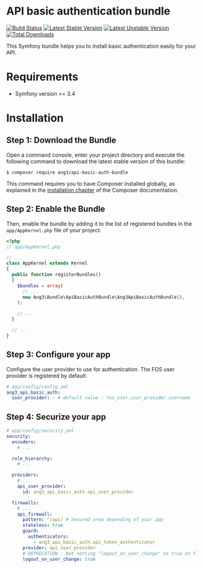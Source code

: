 API basic authentication bundle
===============================

[![Build Status](https://travis-ci.org/Ang3/ApiBasicAuthBundle.svg?branch=master)](https://travis-ci.org/Ang3/ApiBasicAuthBundle) [![Latest Stable Version](https://poser.pugx.org/ang3/api-basic-auth-bundle/v/stable)](https://packagist.org/packages/ang3/api-basic-auth-bundle) [![Latest Unstable Version](https://poser.pugx.org/ang3/api-basic-auth-bundle/v/unstable)](https://packagist.org/packages/ang3/api-basic-auth-bundle) [![Total Downloads](https://poser.pugx.org/ang3/api-basic-auth-bundle/downloads)](https://packagist.org/packages/ang3/api-basic-auth-bundle)

This Symfony bundle helps you to install basic authentication easily for your API.

Requirements
============

- Symfony version >= 3.4

Installation
============

Step 1: Download the Bundle
---------------------------

Open a command console, enter your project directory and execute the
following command to download the latest stable version of this bundle:

```console
$ composer require ang3/api-basic-auth-bundle
```

This command requires you to have Composer installed globally, as explained
in the [installation chapter](https://getcomposer.org/doc/00-intro.md)
of the Composer documentation.

Step 2: Enable the Bundle
-------------------------

Then, enable the bundle by adding it to the list of registered bundles
in the `app/AppKernel.php` file of your project:

```php
<?php
// app/AppKernel.php

// ...
class AppKernel extends Kernel
{
  public function registerBundles()
  {
    $bundles = array(
      // ...
      new Ang3\Bundle\ApiBasicAuthBundle\Ang3ApiBasicAuthBundle(),
    );

    // ...
  }

  // ...
}
```

Step 3: Configure your app
--------------------------

Configure the user provider to use for authentication. The FOS user provider is registered by default.

```yaml
# app/config/config.yml
ang3_api_basic_auth:
  user_provider: ~ # default value : fos_user.user_provider.username
```

Step 4: Securize your app
--------------------------

```yaml
# app/config/security.yml
security:
  encoders:
    # ...

  role_hierarchy:
    # ...

  providers:
    # ...
    api_user_provider:
      id: ang3_api_basic_auth.api_user_provider

  firewalls:
    # ...
    api_firewall:
      pattern: ^/api/ # Secured area depending of your app
      stateless: true
      guard:
        authenticators:
          - ang3_api_basic_auth.api_token_authenticator
      provider: api_user_provider
      # DEPRECATION : Not setting "logout_on_user_change" to true on firewall "main_login" is deprecated as of 3.4, it will always be true in 4.0.
      logout_on_user_change: true
```